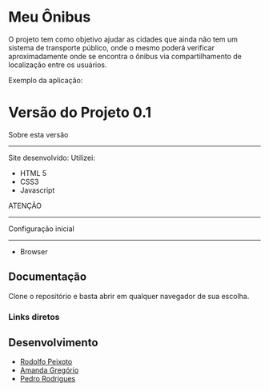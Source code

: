 # Meu Ônibus

O projeto tem como objetivo ajudar as cidades que ainda não tem um
sistema de transporte público, onde o mesmo poderá verificar aproximadamente onde se encontra o ônibus via compartilhamento de localização entre os usuários.

Exemplo da aplicação: 


Versão do Projeto 0.1
================

Sobre esta versão

---------------------
Site desenvolvido:
Utilizei:
- HTML 5
- CSS3
- Javascript

ATENÇÃO

---------------------

Configuração inicial

---------------------

- Browser

Documentação
----------------------

Clone o repositório e basta abrir em qualquer navegador de sua escolha.

### Links diretos

Desenvolvimento
---------------------
-   [Rodolfo Peixoto](http://www.rogpe.me)
-   [ Amanda Gregório ](http://)
-   [ Pedro Rodrigues ](http://)
